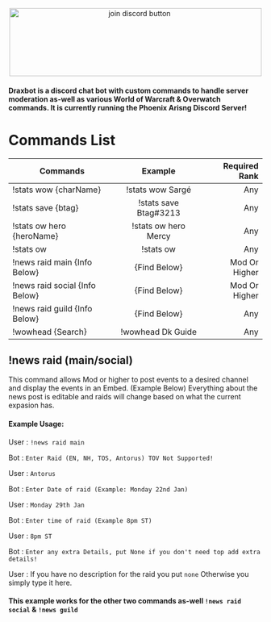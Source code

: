 <p style="text-align:center;"><a href="https://discord.gg/QgpeB8x"><img src="https://forum.twisted-gamers.net/applications/core/interface/imageproxy/imageproxy.php?img=http%3A%2F%2Fi.imgur.com%2FKAlNZDi.png&key=875c4437b4e43b5b83287832cd7476cf30b764ca92ab8529c2f0a7b52960a024" alt="join discord button" height="135" width="500"></a></p>

#### Draxbot is a discord chat bot with custom commands to handle server moderation as-well as various World of Warcraft & Overwatch commands. It is currently running the Phoenix Arisng Discord Server!

# Commands List

| Commands                       | Example               | Required Rank  |
| ------------------------------ |:---------------------:| --------------:|
| !stats wow {charName}          | !stats wow Sargé      | Any            |
| !stats save {btag}             | !stats save Btag#3213 | Any            |
| !stats ow hero {heroName}      | !stats ow hero Mercy  | Any            |
| !stats ow                      | !stats ow             | Any            |
| !news raid main {Info Below}   | {Find Below}          | Mod Or Higher  |
| !news raid social {Info Below} | {Find Below}          | Mod Or Higher  |
| !news raid guild  {Info Below} | {Find Below}          | Any            |
| !wowhead {Search}              | !wowhead Dk Guide     | Any            |

## !news raid (main/social)
This command allows Mod or higher to post events to a desired channel and display the events in an Embed. (Example Below)
Everything about the news post is editable and raids will change based on what the current expasion has.
#### Example Usage:
User :  ``!news raid main``

Bot  :  ``Enter Raid (EN, NH, TOS, Antorus) TOV Not Supported!``

User :  ``Antorus``

Bot  :  ``Enter Date of raid (Example: Monday 22nd Jan)``

User :  ``Monday 29th Jan``

Bot  :  ``Enter time of raid (Example 8pm ST)``

User :  ``8pm ST``

Bot  :  ``Enter any extra Details, put None if you don't need top add extra details!``

User :  If you have no description for the raid you put ``none`` Otherwise you simply type it here.

#### This example works for the other two commands as-well ``!news raid social`` & ``!news guild``
